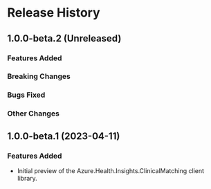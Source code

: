 # Release History

## 1.0.0-beta.2 (Unreleased)

### Features Added

### Breaking Changes

### Bugs Fixed

### Other Changes

## 1.0.0-beta.1 (2023-04-11)

### Features Added
- Initial preview of the Azure.Health.Insights.ClinicalMatching client library.

